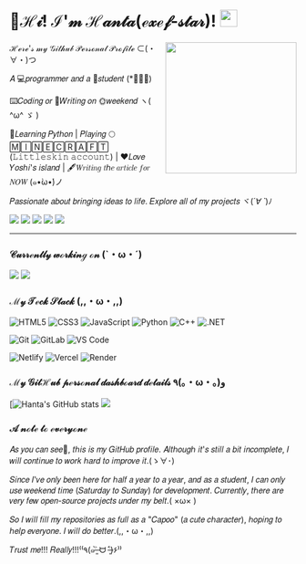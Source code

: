 # 🥳ℋ𝒾! ℐ'𝓂 ℋ𝒶𝓃𝓉𝒶(ℯ𝓍ℯ𝒻-𝓈𝓉𝒶𝓇)! <img src="https://raw.githubusercontent.com/MartinHeinz/MartinHeinz/master/wave.gif" width="30px">

<img align='right' src="https://media4.giphy.com/media/v1.Y2lkPTc5MGI3NjExbDE1NXcyejVranp4NWxqaG8zcnMwajMwNHFjdTkxdno3cTlzMzQ4OCZlcD12MV9pbnRlcm5hbF9naWZfYnlfaWQmY3Q9Zw/26zze48lYGsjIoiFG/giphy.gif" width="230">

ℋℯ𝓇ℯ'𝓈 𝓂𝓎 𝒢𝒾𝓉𝒽𝓊𝒷 𝒫ℯ𝓇𝓈ℴ𝓃𝒶𝓁 𝒫𝓇ℴ𝒻𝒾𝓁ℯ   ⊂(・∀・)つ

𝐴 💻𝑝𝑟𝑜𝑔𝑟𝑎𝑚𝑚𝑒𝑟 𝑎𝑛𝑑 𝑎 📝𝑠𝑡𝑢𝑑𝑒𝑛𝑡 (*ﾟーﾟ)

⌨️𝐶𝑜𝑑𝑖𝑛𝑔 𝑜𝑟 📝𝑊𝑟𝑖𝑡𝑖𝑛𝑔 𝑜𝑛 🌞𝑤𝑒𝑒𝑘𝑒𝑛𝑑 ヽ( ^ω^ ゞ )

📖𝐿𝑒𝑎𝑟𝑛𝑖𝑛𝑔 𝑃𝑦𝑡ℎ𝑜𝑛 | 𝑃𝑙𝑎𝑦𝑖𝑛𝑔 🌕🄼🄸🄽🄴🄲🅁🄰🄵🅃 (𝙻𝚒𝚝𝚝𝚕𝚎𝚜𝚔𝚒𝚗 𝚊𝚌𝚌𝚘𝚞𝚗𝚝) | ❤️𝐿𝑜𝑣𝑒 𝑌𝑜𝑠ℎ𝑖'𝑠 𝑖𝑠𝑙𝑎𝑛𝑑 | 🖋️𝑊𝑟𝑖𝑡𝑖𝑛𝑔 𝑡ℎ𝑒 𝑎𝑟𝑡𝑖𝑐𝑙𝑒 𝑓𝑜𝑟 𝑁𝑂𝑊 (๑•̀ω•́)ノ

𝑃𝑎𝑠𝑠𝑖𝑜𝑛𝑎𝑡𝑒 𝑎𝑏𝑜𝑢𝑡 𝑏𝑟𝑖𝑛𝑔𝑖𝑛𝑔 𝑖𝑑𝑒𝑎𝑠 𝑡𝑜 𝑙𝑖𝑓𝑒. 𝐸𝑥𝑝𝑙𝑜𝑟𝑒 𝑎𝑙𝑙 𝑜𝑓 𝑚𝑦 𝑝𝑟𝑜𝑗𝑒𝑐𝑡𝑠 ヾ(*´∀ ˋ*)ﾉ

[![](https://img.shields.io/badge/BiliBili-Follow_ME!!!-pink?logo=bilibili)](https://space.bilibili.com/3537111871392719)
[![](https://img.shields.io/badge/@exef_star-black?logo=github)](https://github.com/exef-star)
[![](https://img.shields.io/badge/My-Web%20Blog-white)](https://blog.hanta2011.top)
[![](https://img.shields.io/badge/Another-Web%20Blog-blue)](https://blog-1.hanta2011.top)
[![](https://komarev.com/ghpvc/?username=exef-star)](https://komarev.com/)

---

### 𝒞𝓊𝓇𝓇ℯ𝓃𝓉𝓁𝓎 𝓌ℴ𝓇𝓀𝒾𝓃ℊ ℴ𝓃 (`・ω・´)

[![](https://svg.bookmark.style/api?url=https://github.com/exef-star/Folder-Encryption-Program&mode=light&style=horizontal)](https://github.com/exef-star/Folder-Encryption-Program)
[![](https://svg.bookmark.style/api?url=https://github.com/exef-star/exef-star.github.io&mode=dark&style=horizontal)](https://github.com/exef-star/exef-star.github.io)

### ℳ𝓎 𝒯ℯ𝒸𝓀 𝒮𝓉𝒶𝒸𝓀 (,,・ω・,,)

![HTML5](https://img.shields.io/badge/-𝙷𝚃𝙼𝙻𝟻-%23E44D27?style=flat-square&logo=html5&logoColor=ffffff)
![CSS3](https://img.shields.io/badge/-𝙲𝚂𝚂𝟹-%231572B6?style=flat-square&logo=css3)
![JavaScript](https://img.shields.io/badge/-𝙹𝚊𝚟𝚊𝚂𝚌𝚛𝚒𝚙𝚝-%23F7DF1C?style=flat-square&logo=javascript&logoColor=000000&labelColor=%23F7DF1C&color=%23FFCE5A)
![Python](https://img.shields.io/badge/-%F0%9D%99%BF%F0%9D%9A%A2%F0%9D%9A%9D%F0%9D%9A%91%F0%9D%9A%98%F0%9D%9A%97-blue?style=flat-square&Color=blue&logo=python&logoColor=white)
![C++](https://img.shields.io/badge/-%F0%9D%99%B2++-blue?style=flat-square&Color=blue&logo=cplusplus&logoColor=white)
![.NET](https://img.shields.io/badge/-.%F0%9D%99%BD%F0%9D%99%B4%F0%9D%9A%83-purple?style=flat-square&logo=dotnet)

![Git](https://img.shields.io/badge/-𝙶𝚒𝚝-%23F05032?style=flat-square&logo=git&logoColor=%23ffffff)
![GitLab](https://img.shields.io/badge/-𝙶𝚒𝚝𝙻𝚊𝚋-FCA121?style=flat-square&logo=gitlab)
![VS Code](https://img.shields.io/badge/-𝚅𝚂𝙲𝚘𝚍𝚎-%23007ACC?style=flat-square&logo=devbox)

![Netlify](https://img.shields.io/badge/-Netlify-%2300C7B7?style=flat-square&logo=netlify&logoColor=ffffff)
![Vercel](https://img.shields.io/badge/-𝚅𝚎𝚛𝚌𝚎𝚕-%23ffffff?style=flat-square&logo=vercel&logoColor=000000)
![Render](https://img.shields.io/badge/-𝚁𝚎𝚗𝚍𝚎𝚛-%2346E3B7?style=flat-square&logo=render&logoColor=ffffff)

### ℳ𝓎 𝒢𝒾𝓉ℋ𝓊𝒷 𝓅ℯ𝓇𝓈ℴ𝓃𝒶𝓁 𝒹𝒶𝓈𝒽𝒷ℴ𝒶𝓇𝒹 𝒹ℯ𝓉𝒶𝒾𝓁𝓈 ٩(｡・ω・｡)﻿و

[![Hanta's GitHub stats](https://proxy.hanta2011.top/proxy/github-readme-stats.vercel.app/api?username=exef-star&show=reviews,discussions_started,discussions_answered,prs_merged,prs_merged_percentage)
[![](https://proxy.hanta2011.top/proxy/github-readme-stats-colour93.vercel.app/api/top-langs/?username=exef-star&layout=compact&locale=en&bg_color=45,ffffff,ffffff&text_color=383838&title_color=1890ff&icon_color=597Ff7)](https://github.com/exef-star)

### 𝒜 𝓃ℴ𝓉ℯ 𝓉ℴ ℯ𝓋ℯ𝓇𝓎ℴ𝓃ℯ

𝐴𝑠 𝑦𝑜𝑢 𝑐𝑎𝑛 𝑠𝑒𝑒👀, 𝑡ℎ𝑖𝑠 𝑖𝑠 𝑚𝑦 𝐺𝑖𝑡𝐻𝑢𝑏 𝑝𝑟𝑜𝑓𝑖𝑙𝑒. 𝐴𝑙𝑡ℎ𝑜𝑢𝑔ℎ 𝑖𝑡'𝑠 𝑠𝑡𝑖𝑙𝑙 𝑎 𝑏𝑖𝑡 𝑖𝑛𝑐𝑜𝑚𝑝𝑙𝑒𝑡𝑒, 𝐼 𝑤𝑖𝑙𝑙 𝑐𝑜𝑛𝑡𝑖𝑛𝑢𝑒 𝑡𝑜 𝑤𝑜𝑟𝑘 ℎ𝑎𝑟𝑑 𝑡𝑜 𝑖𝑚𝑝𝑟𝑜𝑣𝑒 𝑖𝑡.(ゝ∀･)

𝑆𝑖𝑛𝑐𝑒 𝐼'𝑣𝑒 𝑜𝑛𝑙𝑦 𝑏𝑒𝑒𝑛 ℎ𝑒𝑟𝑒 𝑓𝑜𝑟 ℎ𝑎𝑙𝑓 𝑎 𝑦𝑒𝑎𝑟 𝑡𝑜 𝑎 𝑦𝑒𝑎𝑟, 𝑎𝑛𝑑 𝑎𝑠 𝑎 𝑠𝑡𝑢𝑑𝑒𝑛𝑡, 𝐼 𝑐𝑎𝑛 𝑜𝑛𝑙𝑦 𝑢𝑠𝑒 𝑤𝑒𝑒𝑘𝑒𝑛𝑑 𝑡𝑖𝑚𝑒 (𝑆𝑎𝑡𝑢𝑟𝑑𝑎𝑦 𝑡𝑜 𝑆𝑢𝑛𝑑𝑎𝑦) 𝑓𝑜𝑟 𝑑𝑒𝑣𝑒𝑙𝑜𝑝𝑚𝑒𝑛𝑡. 𝐶𝑢𝑟𝑟𝑒𝑛𝑡𝑙𝑦, 𝑡ℎ𝑒𝑟𝑒 𝑎𝑟𝑒 𝑣𝑒𝑟𝑦 𝑓𝑒𝑤 𝑜𝑝𝑒𝑛-𝑠𝑜𝑢𝑟𝑐𝑒 𝑝𝑟𝑜𝑗𝑒𝑐𝑡𝑠 𝑢𝑛𝑑𝑒𝑟 𝑚𝑦 𝑏𝑒𝑙𝑡.( ×ω× )

𝑆𝑜 𝐼 𝑤𝑖𝑙𝑙 𝑓𝑖𝑙𝑙 𝑚𝑦 𝑟𝑒𝑝𝑜𝑠𝑖𝑡𝑜𝑟𝑖𝑒𝑠 𝑎𝑠 𝑓𝑢𝑙𝑙 𝑎𝑠 𝑎 "𝐶𝑎𝑝𝑜𝑜" (𝑎 𝑐𝑢𝑡𝑒 𝑐ℎ𝑎𝑟𝑎𝑐𝑡𝑒𝑟), ℎ𝑜𝑝𝑖𝑛𝑔 𝑡𝑜 ℎ𝑒𝑙𝑝 𝑒𝑣𝑒𝑟𝑦𝑜𝑛𝑒. 𝐼 𝑤𝑖𝑙𝑙 𝑑𝑜 𝑏𝑒𝑡𝑡𝑒𝑟.(,,・ω・,,)

𝑇𝑟𝑢𝑠𝑡 𝑚𝑒!!! 𝑅𝑒𝑎𝑙𝑙𝑦!!!⁽⁽٩(๑˃̶͈̀ ᗨ ˂̶͈́)۶⁾⁾
